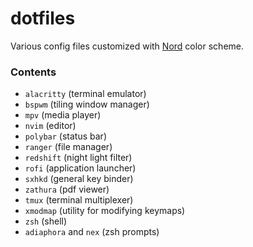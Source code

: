 # dotfiles
Various config files customized with [Nord](https://github.com/arcticicestudio/nord) color scheme.

### Contents
- `alacritty` (terminal emulator)
- `bspwm` (tiling window manager)
- `mpv` (media player)
- `nvim` (editor)
- `polybar` (status bar)
- `ranger` (file manager)
- `redshift` (night light filter)
- `rofi` (application launcher)
- `sxhkd` (general key binder)
- `zathura` (pdf viewer)
- `tmux` (terminal multiplexer)
- `xmodmap` (utility for modifying keymaps)
- `zsh` (shell)
- `adiaphora` and `nex` (zsh prompts) 
